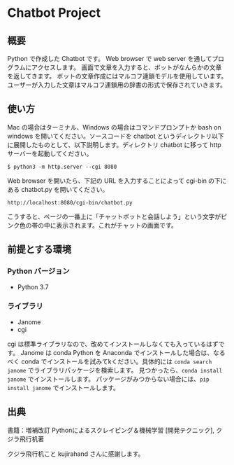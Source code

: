 # Chatbot Project

## 概要
Python で作成した Chatbot です。
Web browser で web server を通してプログラムにアクセスします。
画面で文章を入力すると、ボットがなんらかの文章を返してきます。
ボットの文章作成にはマルコフ連鎖モデルを使用しています。
ユーザーが入力した文章はマルコフ連鎖用の辞書の形式で保存されていきます。

## 使い方
Mac の場合はターミナル、Windows の場合はコマンドプロンプトか bash on windows を開いてください。ソースコードを chatbot というディレクトリ以下に展開したものとして、以下説明します。ディレクトリ chatbot に移って http サーバーを起動してください。

```
$ python3 -m http.server --cgi 8080
```

Web browser を開いたら、下記の URL を入力することによって cgi-bin の下にある chatbot.py を開いてください。
```
http://localhost:8080/cgi-bin/chatbot.py
```
こうすると、ページの一番上に「チャットボットと会話しよう」という文字がピンク色の帯の中に表示されます。これがチャットの画面です。

## 前提とする環境

### Python バージョン

 - Python 3.7

### ライブラリ
 - Janome
 - cgi

cgi は標準ライブラリなので、改めてインストールしなくても入っているはずです。
Janome は conda 
 Python を Anaconda でインストールした場合は、なるべく conda でインストールを試みてkください。具体的には `conda search janome` でライブラリパッケージを検索します。 
見つかったら、`conda install janome` でインストールします。
パッケージがみつからない場合には、`pip install janome` でインストールします。


## 出典
書籍：増補改訂 Pythonによるスクレイピング＆機械学習 [開発テクニック],  クジラ飛行机著

クジラ飛行机こと kujirahand さんに感謝します。

